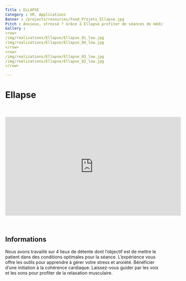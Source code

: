 ```yaml
---
Title : ELLAPSE
Category : VR, Applications
Banner : /projects/resources/Fond_Projets_Ellapse.jpg
Pitch : Anxieux, stressé ? Grâce à Ellapse profiter de séances de méditation en réalité virtuelle au beau milieu de paysages extraordinaires, vous, seul avec la nature.
Gallery : 
<row>
/img/realizations/Ellapse/Ellapse_01_low.jpg
/img/realizations/Ellapse/Ellapse_04_low.jpg
</row>
<row>
/img/realizations/Ellapse/Ellapse_03_low.jpg
/img/realizations/Ellapse/Ellapse_02_low.jpg
</row>

---
```


# Ellapse

<br>
<br>
<iframe width="560" height="315" src="https://www.youtube.com/embed/jlHKLQOqyS0?si=aQLT3HVPcDepweEG" title="YouTube video player" frameborder="0" allow="accelerometer; autoplay; clipboard-write; encrypted-media; gyroscope; picture-in-picture; web-share" allowfullscreen style="display:block; margin:auto;"></iframe>
<br>
<br>

## Informations

Nous avons travaillé sur 4 lieux de détente dont l’objectif est de mettre le patient dans des conditions optimales pour la séance.
L’expérience vous offre les outils pour apprendre à gérer votre stress et anxiété. Bénéficier d’une initiation à la cohérence cardiaque. Laissez-vous guider par les voix et les sons pour profiter de la relaxation musculaire. 

